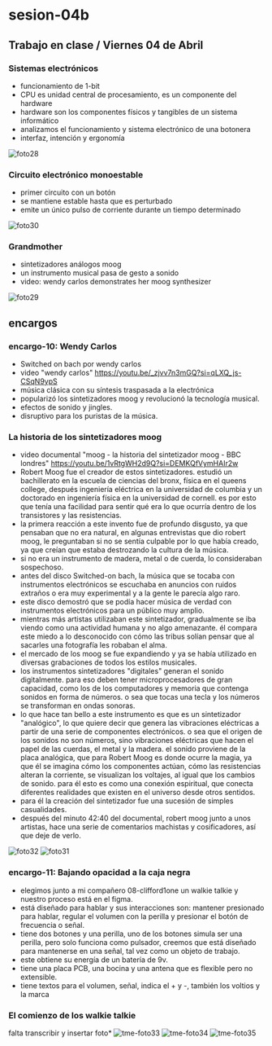 # sesion-04b

## Trabajo en clase / Viernes 04 de Abril

### Sistemas electrónicos

- funcionamiento de 1-bit
- CPU es unidad central de procesamiento, es un componente del hardware
- hardware son los componentes físicos y tangibles de un sistema informático
- analizamos el funcionamiento y sistema electrónico de una botonera
- interfaz, intención y ergonomía

![foto28](https://github.com/user-attachments/assets/7d0c4353-8013-4b4c-a0a5-73f847f5d0ad)

### Circuito electrónico monoestable

- primer circuito con un botón
- se mantiene estable hasta que es perturbado
- emite un único pulso de corriente durante un tiempo determinado

![foto30](https://github.com/user-attachments/assets/a5044861-b7b7-4999-9bf1-ad8a6f363bf4)

### Grandmother

- sintetizadores análogos moog
- un instrumento musical pasa de gesto a sonido
- video: wendy carlos demonstrates her moog synthesizer

![foto29](https://github.com/user-attachments/assets/00a91f8b-9c35-44c2-8040-9c94c409347e)

## encargos

### encargo-10: Wendy Carlos

- Switched on bach por wendy carlos
- video "wendy carlos" <https://youtu.be/_zjvv7n3mGQ?si=qLXQ_js-CSqN9ypS>
- música clásica con su síntesis traspasada a la electrónica
- popularizó los sintetizadores moog y revolucionó la tecnología musical.
- efectos de sonido y jingles.
- disruptivo para los puristas de la música.

### La historia de los sintetizadores moog

- video documental "moog - la historia del sintetizador moog - BBC londres" <https://youtu.be/1vRtgWH2d9Q?si=DEMKQfVymHAIr2w>
- Robert Moog fue el creador de estos sintetizadores. estudió un bachillerato en la escuela de ciencias del bronx, física en el queens college, después ingeniería eléctrica en la universidad de columbia y un doctorado en ingeniería física en la universidad de cornell. es por esto que tenía una facilidad para sentir qué era lo que ocurría dentro de los transistores y las resistencias.
- la primera reacción a este invento fue de profundo disgusto, ya que pensaban que no era natural, en algunas entrevistas que dio robert moog, le preguntaban si no se sentía culpable por lo que había creado, ya que creían que estaba destrozando la cultura de la música.
- si no era un instrumento de madera, metal o de cuerda, lo consideraban sospechoso.
- antes del disco Switched-on bach, la música que se tocaba con instrumentos electrónicos se escuchaba en anuncios con ruidos extraños o era muy experimental y a la gente le parecía algo raro.
- este disco demostró que se podía hacer música de verdad con instrumentos electrónicos para un público muy amplio.
- mientras más artistas utilizaban este sintetizador, gradualmente se iba viendo como una actividad humana y no algo amenazante. él compara este miedo a lo desconocido con cómo las tribus solían pensar que al sacarles una fotografía les robaban el alma.
- el mercado de los moog se fue expandiendo y ya se había utilizado en diversas grabaciones de todos los estilos musicales.
- los instrumentos sintetizadores "digitales" generan el sonido digitalmente. para eso deben tener microprocesadores de gran capacidad, como los de los computadores y memoria que contenga sonidos en forma de números. o sea que tocas una tecla y los números se transforman en ondas sonoras.
- lo que hace tan bello a este instrumento es que es un sintetizador "analógico", lo que quiere decir que genera las vibraciones eléctricas a partir de una serie de componentes electrónicos. o sea que el origen de los sonidos no son números, sino vibraciones eléctricas que hacen el papel de las cuerdas, el metal y la madera. el sonido proviene de la placa analógica, que para Robert Moog es donde ocurre la magia, ya que él se imagina cómo los componentes actúan, cómo las resistencias alteran la corriente, se visualizan los voltajes, al igual que los cambios de sonido. para él esto es como una conexión espiritual, que conecta diferentes realidades que existen en el universo desde otros sentidos.
- para él la creación del sintetizador fue una sucesión de simples casualidades.
- después del minuto 42:40 del documental, robert moog junto a unos artistas, hace una serie de comentarios machistas y cosificadores, así que deje de verlo.

![foto32](https://github.com/user-attachments/assets/ed6b3444-2466-4a1d-8ae5-9e4c4eac13ca)
![foto31](https://github.com/user-attachments/assets/f696c017-8e36-4065-a300-ad4a669ed5bd)

### encargo-11: Bajando opacidad a la caja negra

- elegimos junto a mi compañero 08-clifford1one un walkie talkie y nuestro proceso está en el figma.
- está diseñado para hablar y sus interacciones son: mantener presionado para hablar, regular el volumen con la perilla y presionar el botón de frecuencia o señal.
- tiene dos botones y una perilla, uno de los botones simula ser una perilla, pero solo funciona como pulsador, creemos que está diseñado para mantenerse en una señal, tal vez como un objeto de trabajo.
- este obtiene su energía de un batería de 9v.
- tiene una placa PCB, una bocina y una antena que es flexible pero no extensible.
- tiene textos para el volumen, señal, indica el + y -, también los voltios y la marca

### El comienzo de los walkie talkie

falta transcribir y insertar foto*
![tme-foto33](https://github.com/user-attachments/assets/4985511b-4776-49e3-aa69-df5cab51904d)
![tme-foto34](https://github.com/user-attachments/assets/4a438290-b390-4b60-93bd-6c692163bfdc)
![tme-foto35](https://github.com/user-attachments/assets/ece66632-f6c2-4d93-887e-dad3a75a3c64)
